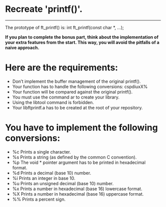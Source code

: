 # Recreate 'printf()'.
-------------------------------------------------------------------------------
The prototype of ft_printf() is:
	int ft_printf(const char *, ...);

**If you plan to complete the bonus part, think about the
implementation of your extra features from the start. This way,
you will avoid the pitfalls of a naive approach.**

# Here are the requirements:
- Don’t implement the buffer management of the original printf().
- Your function has to handle the following conversions: cspdiuxX%
- Your function will be compared against the original printf().
- You must use the command ar to create your library.
-  Using the libtool command is forbidden.
- Your libftprintf.a has to be created at the root of your repository.

# You have to implement the following conversions:
- %c Prints a single character.
- %s Prints a string (as defined by the common C convention).
- %p The void * pointer argument has to be printed in hexadecimal format.
- %d Prints a decimal (base 10) number.
- %i Prints an integer in base 10.
- %u Prints an unsigned decimal (base 10) number.
- %x Prints a number in hexadecimal (base 16) lowercase format.
- %X Prints a number in hexadecimal (base 16) uppercase format.
- %% Prints a percent sign.
